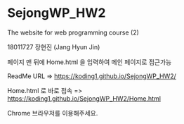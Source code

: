 # SejongWP_HW2
The website for web programming course (2)

18011727 장현진 (Jang Hyun Jin)

페이지 맨 뒤에 Home.html 을 입력하여 메인 페이지로 접근가능

ReadMe URL => https://koding1.github.io/SejongWP_HW2/

Home.html 로 바로 접속 => https://koding1.github.io/SejongWP_HW2/Home.html

Chrome 브라우저를 이용해주세요.
